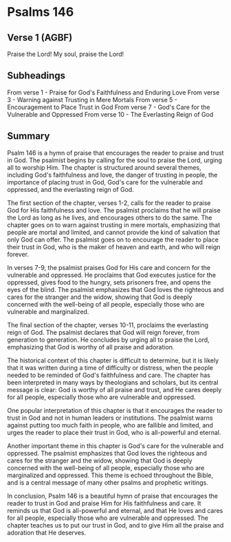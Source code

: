 # Psalms 146

## Verse 1 (AGBF)

Praise the Lord! My soul, praise the Lord!

## Subheadings

From verse 1 - Praise for God's Faithfulness and Enduring Love
From verse 3 - Warning against Trusting in Mere Mortals
From verse 5 - Encouragement to Place Trust in God
From verse 7 - God's Care for the Vulnerable and Oppressed
From verse 10 - The Everlasting Reign of God

## Summary

Psalm 146 is a hymn of praise that encourages the reader to praise and trust in God. The psalmist begins by calling for the soul to praise the Lord, urging all to worship Him. The chapter is structured around several themes, including God's faithfulness and love, the danger of trusting in people, the importance of placing trust in God, God's care for the vulnerable and oppressed, and the everlasting reign of God.

The first section of the chapter, verses 1-2, calls for the reader to praise God for His faithfulness and love. The psalmist proclaims that he will praise the Lord as long as he lives, and encourages others to do the same. The chapter goes on to warn against trusting in mere mortals, emphasizing that people are mortal and limited, and cannot provide the kind of salvation that only God can offer. The psalmist goes on to encourage the reader to place their trust in God, who is the maker of heaven and earth, and who will reign forever.

In verses 7-9, the psalmist praises God for His care and concern for the vulnerable and oppressed. He proclaims that God executes justice for the oppressed, gives food to the hungry, sets prisoners free, and opens the eyes of the blind. The psalmist emphasizes that God loves the righteous and cares for the stranger and the widow, showing that God is deeply concerned with the well-being of all people, especially those who are vulnerable and marginalized.

The final section of the chapter, verses 10-11, proclaims the everlasting reign of God. The psalmist declares that God will reign forever, from generation to generation. He concludes by urging all to praise the Lord, emphasizing that God is worthy of all praise and adoration.

The historical context of this chapter is difficult to determine, but it is likely that it was written during a time of difficulty or distress, when the people needed to be reminded of God's faithfulness and care. The chapter has been interpreted in many ways by theologians and scholars, but its central message is clear: God is worthy of all praise and trust, and He cares deeply for all people, especially those who are vulnerable and oppressed.

One popular interpretation of this chapter is that it encourages the reader to trust in God and not in human leaders or institutions. The psalmist warns against putting too much faith in people, who are fallible and limited, and urges the reader to place their trust in God, who is all-powerful and eternal.

Another important theme in this chapter is God's care for the vulnerable and oppressed. The psalmist emphasizes that God loves the righteous and cares for the stranger and the widow, showing that God is deeply concerned with the well-being of all people, especially those who are marginalized and oppressed. This theme is echoed throughout the Bible, and is a central message of many other psalms and prophetic writings.

In conclusion, Psalm 146 is a beautiful hymn of praise that encourages the reader to trust in God and praise Him for His faithfulness and care. It reminds us that God is all-powerful and eternal, and that He loves and cares for all people, especially those who are vulnerable and oppressed. The chapter teaches us to put our trust in God, and to give Him all the praise and adoration that He deserves.